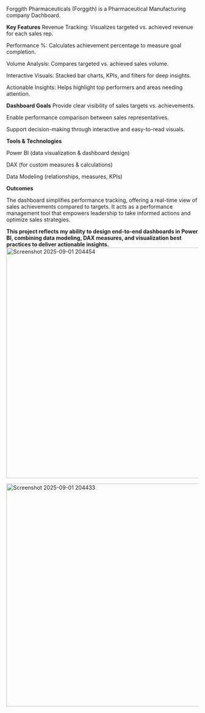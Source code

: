 Forggith Pharmaceuticals (Forggith) is a Pharmaceutical Manufacturing company Dachboard. 

**Key Features**
Revenue Tracking: Visualizes targeted vs. achieved revenue for each sales rep.

Performance %: Calculates achievement percentage to measure goal completion.

Volume Analysis: Compares targeted vs. achieved sales volume.

Interactive Visuals: Stacked bar charts, KPIs, and filters for deep insights.

Actionable Insights: Helps highlight top performers and areas needing attention.

**Dashboard Goals**
Provide clear visibility of sales targets vs. achievements.

Enable performance comparison between sales representatives.

Support decision-making through interactive and easy-to-read visuals.

**Tools & Technologies**

Power BI (data visualization & dashboard design)

DAX (for custom measures & calculations)

Data Modeling (relationships, measures, KPIs)

**Outcomes**

The dashboard simplifies performance tracking, offering a real-time view of sales achievements compared to targets. 
It acts as a performance management tool that empowers leadership to take informed actions and optimize sales strategies.

**This project reflects my ability to design end-to-end dashboards in Power BI, combining data modeling, DAX measures, and visualization best practices to deliver actionable insights.** 
<img width="1064" height="605" alt="Screenshot 2025-09-01 204454" src="https://github.com/user-attachments/assets/7d9f9cec-08ea-49a6-b9c6-b004126f7eef" />

<img width="1025" height="585" alt="Screenshot 2025-09-01 204433" src="https://github.com/user-attachments/assets/6e808725-a36e-4d58-a878-7894f837d40c" />
